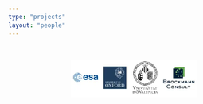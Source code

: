 ```yaml
---
type: "projects"
layout: "people"
---
```


<br>
<p align="center">
  <img src="/images/projects/groups_2.webp" width="50%">
</p>
